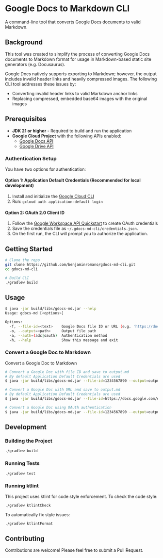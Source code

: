 # Google Docs to Markdown CLI

A command-line tool that converts Google Docs documents to valid Markdown.

## Background

This tool was created to simplify the process of converting Google Docs documents to Markdown format for usage in Markdown-based static site generators (e.g. Docusaurus).

Google Docs natively supports exporting to Markdown; however, the output includes invalid header links and heavily
compressed images. The following CLI tool addresses these issues by:

- Converting invalid header links to valid Markdown anchor links
- Replacing compressed, embedded base64 images with the original images

## Prerequisites

- **JDK 21 or higher** - Required to build and run the application
- **Google Cloud Project** with the following APIs enabled:
  - [Google Docs API](https://console.cloud.google.com/apis/api/docs.googleapis.com/)
  - [Google Drive API](https://console.cloud.google.com/apis/api/drive.googleapis.com/)

### Authentication Setup

You have two options for authentication:

#### Option 1: Application Default Credentials (Recommended for local development)

1. Install and initialize the [Google Cloud CLI](https://cloud.google.com/sdk/docs/install)
2. Run: `gcloud auth application-default login`

#### Option 2: OAuth 2.0 Client ID

1. Follow the [Google Workspace API Quickstart](https://developers.google.com/workspace/drive/api/quickstart/java#set-up-environment) to create OAuth credentials
2. Save the credentials file as `~/.gdocs-md-cli/credentials.json`.
3. On the first run, the CLI will prompt you to authorize the application.

## Getting Started

```bash
# Clone the repo
git clone https://github.com/benjaminromano/gdocs-md-cli.git
cd gdocs-md-cli

# Build CLI
./gradlew build
```

## Usage

```bash
$ java -jar build/libs/gdocs-md.jar --help
Usage: gdocs-md [<options>]

Options:
  -f, --file-id=<text>    Google Docs file ID or URL (e.g. 'https://docs.google.com/document/d/...')
  -o, --output=<path>     Output file path
  -a, --auth=(adc|oauth)  Authentication method
  -h, --help              Show this message and exit
```

### Convert a Google Doc to Markdown

Convert a Google Doc to Markdown

```bash
# Convert a Google Doc with file ID and save to output.md
# By default Application Default Credentials are used
$ java -jar build/libs/gdocs-md.jar --file-id=1234567890 --output=output.md

# Convert a Google Doc with URL and save to output.md
# By default Application Default Credentials are used
$ java -jar build/libs/gdocs-md.jar --file-id=https://docs.google.com/document/d/1234567890 --output=output.md

# Convert a Google Doc using OAuth authentication
$ java -jar build/libs/gdocs-md.jar --file-id=1234567890 --output=output.md --auth=oauth
```

## Development

### Building the Project

```bash
./gradlew build
```

### Running Tests

```bash
./gradlew test
```

### Running ktlint

This project uses ktlint for code style enforcement. To check the code style:

```bash
./gradlew ktlintCheck
```

To automatically fix style issues:

```bash
./gradlew ktlintFormat
```

## Contributing

Contributions are welcome! Please feel free to submit a Pull Request.
